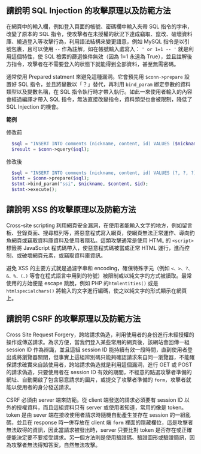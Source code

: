 ## 請說明 SQL Injection 的攻擊原理以及防範方法

在網頁中的輸入欄，例如登入頁面的帳號、密碼欄中輸入夾帶 SQL 指令的字串，改變了原本的 SQL 指令，使攻擊者在未授權的狀況下達成竊取、竄改、破壞資料庫、繞過登入等攻擊行為，利用語法結構來變更語意，例如 MySQL 指令是以引號包裹，且可以使用 ```--``` 作為註解，如在帳號輸入處寫入： ```' or 1=1 -- '``` 就是利用這個特性，使 SQL 檢索的篩選條件無效（因為 1=1 永遠為 True），並且註解後方指令，攻擊者在不需要登入的狀態下就能得到全部資料，甚至無需密碼。

通常使用 Prepared statment 來避免這種漏洞。它會預先用 ```$conn->prepare``` 設置好 SQL 指令，並且將變數以「？」替代，再利用 ```bind_param``` 綁定參數的資料類型以及變數名稱，在 SQL 指令執行時才帶入執行。如此一來使用者輸入的內容會經過編譯才帶入 SQL 指令，無法直接改變指令，資料類型也會被限制，降低了 SQL Injection 的機會。 

**範例**

修改前

```php
  $sql = "INSERT INTO comments (nickname, content, id) VALUES ($nickname, $content, $id)"
  $result = $conn->query($sql);
```
修改後

```php
  $sql = "INSERT INTO comments (nickname, content, id) VALUES (?, ?, ?)";
  $stmt = $conn->prepare($sql);
  $stmt->bind_param("ssi", $nickname, $content, $id);
  $stmt->execute();
```



## 請說明 XSS 的攻擊原理以及防範方法

Cross-site scripting 利用網頁安全漏洞，在使用者能輸入文字的地方，例如留言板、登錄頁面、搜尋框列等，將惡意程式寫入網頁，使網頁無法正常運作、導向釣魚網頁或竊取資料庫資料及使用者隱私。這類攻擊通常是使用 HTML 的 ```<script>``` 標籤將 JavaScript 程式碼帶入，使惡意程式碼被當成正常 HTML 運行，進而控制、或破壞網頁元素，或竊取資料庫資訊。

避免 XSS 的主要方式就是過濾字串和 encoding，確保特殊字元（例如 ```<、>、?、&、%、(、)``` 等會在程式語言中用到的符號）被限制或以純文字的方式被讀取。最常使用的方始便是 escape 跳脫，例如 PHP 的```htmlentities()``` 或是 ```htmlspecialchars()``` 將輸入的文字進行編碼，使之以純文字的形式顯示在網頁上。



## 請說明 CSRF 的攻擊原理以及防範方法

Cross Site Request Forgery，跨站請求偽造，利用使用者的身份進行未經授權的操作或傳送請求。為求方便，當我們登入某些常用的網頁後，該網站會回傳一組 session ID 作為辨識，並且這組 session ID 能持續有效一段時間，直到使用者登出或將瀏覽器關閉，但事實上這組辨別碼只能夠確認請求來自同一瀏覽器，不能確保請求確實來自該使用者，跨站請求偽造就是利用這個漏洞，進行 GET 或 POST的請求偽造，只要使用者在 session ID 有效的期間，不經意的點選攻擊者準備的網址、自動開啟了包含惡意請求的圖片，或提交了攻擊者準備的 ```form```，攻擊者就能以使用者的身分發送請求。

CSRF 必須由 server 端來防範。從 client 端發送的請求必須要有 session ID 以外的授權資料，而且這組資料只有 server 或使用者知道，常用的像是 token。token 是由 sever 端在接收使用者請求時隨機自動產生並存在 session 的一組亂碼，並且在 response 時一併存放在 client 端 ```form``` 裡面的隱藏欄位，這是攻擊者無法取得的資訊，因此當請求被發出時，server 只要比對 token 是否存在或正確便能決定要不要接受請求。另一個方法則是使用驗證碼、驗證圖形或驗證簡訊，因為攻擊者無法得知答案，自然無法攻擊。